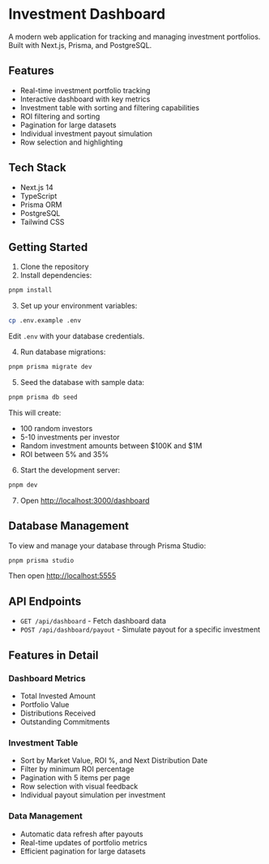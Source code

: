 # Investment Dashboard

A modern web application for tracking and managing investment portfolios. Built with Next.js, Prisma, and PostgreSQL.

## Features

- Real-time investment portfolio tracking
- Interactive dashboard with key metrics
- Investment table with sorting and filtering capabilities
- ROI filtering and sorting
- Pagination for large datasets
- Individual investment payout simulation
- Row selection and highlighting

## Tech Stack

- Next.js 14
- TypeScript
- Prisma ORM
- PostgreSQL
- Tailwind CSS

## Getting Started

1. Clone the repository
2. Install dependencies:
```bash
pnpm install
```

3. Set up your environment variables:
```bash
cp .env.example .env
```
Edit `.env` with your database credentials.

4. Run database migrations:
```bash
pnpm prisma migrate dev
```

5. Seed the database with sample data:
```bash
pnpm prisma db seed
```
This will create:
- 100 random investors
- 5-10 investments per investor
- Random investment amounts between $100K and $1M
- ROI between 5% and 35%

6. Start the development server:
```bash
pnpm dev
```

7. Open [http://localhost:3000/dashboard](http://localhost:3000/dashboard)

## Database Management

To view and manage your database through Prisma Studio:
```bash
pnpm prisma studio
```
Then open [http://localhost:5555](http://localhost:5555)

## API Endpoints

- `GET /api/dashboard` - Fetch dashboard data
- `POST /api/dashboard/payout` - Simulate payout for a specific investment

## Features in Detail

### Dashboard Metrics
- Total Invested Amount
- Portfolio Value
- Distributions Received
- Outstanding Commitments

### Investment Table
- Sort by Market Value, ROI %, and Next Distribution Date
- Filter by minimum ROI percentage
- Pagination with 5 items per page
- Row selection with visual feedback
- Individual payout simulation per investment

### Data Management
- Automatic data refresh after payouts
- Real-time updates of portfolio metrics
- Efficient pagination for large datasets 